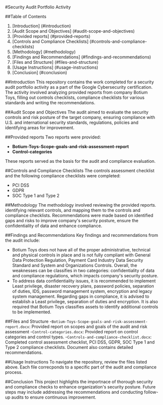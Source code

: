 #Security Audit Portfolio Activity

##Table of Contents
1. [Introduction] (#introduction)
2. [Audit Scope and Objectives] (#audit-scope-and-objectives)
3. [Provided reports] (#provided-reports)
4. [Controls and Compliance Checklists] (#controls-and-compliance-checklists)
5. [Methodology] (#methodology)
6. [Findings and Recommendations] (#findings-and-recommendations)
7. [Files and Structure] (#files-and-structure)
8. [Usage Instructions] (#usage-instructions)
9. [Conclusion] (#conclusion)

##Introduction
This repository contains the work completed for a security audit portfolio activity as a part of the Google Cybersecurity certification. The activity involved analyzing provided reports from company Botium Toys, filling out controls checklists, compliance checklists for various standards and writing the recommendations.

##Audit Scope and Objectives
The audit aimed to evaluate the security controls and risk posture of the target company, ensuring compliance with U.S. and international security standards, regulations, policies and identifying areas for improvement.

##Provided reports
Two reports were provided:
- **Botium-Toys-Scope-goals-and-risk-assessment-report**
- **Control-categories**

These reports served as the basis for the audit and compliance evaluation.

##Controls and Compliance Checklists
The controls assessment checklist and the following compliance checklists were completed:
- PCI DSS
- GDPR
- SOC Type 1 and Type 2

##Methodology
The methodology involved reviewing the provided reports. identifying relevant controls, and mapping them to the controls and compliance checklists. Recommendations were made based on identified gaps and risks to improve company's security posture, ensure the confidentiality of data and enhance compliance.

##Findings and Recommendations
Key findings and recommendations from the audit include:
- Botium Toys does not have all of the proper administrative, technical and physical controls in place and is not fully compliant with General Data Protection Regulation, Payment Card Industry Data Security Standard and System and Organizations Controls. Overall, the weaknesses can be classifies in two categories: confidentiality of data and compliance regulations, which impacts company's security posture.
- To address data confidentiality issues, it is recommended to implement Least privilege, disaster recovery plans, password policies, separation of duties, IDS, password management system, encryption and legacy system management. Regarding gaps in compliance, it is advised to establish a Least privilege, separation of duties and encryption. It is also required that Botium Toys classifies assets to identify additional controls to be implemented.

##Files and Structure
-`Botium-Toys-Scope-goals-and-risk-assessment-report.docx`: Provided report on scopes and goals of the audit and risk assessment
-`Control-categories.docx`: Provided report on control categories and control types.
-`Controls-and-compliance-checklist.docx`: Completed control assessment checklist, PCI DSS, GDPR, SOC Type 1 and Type 2 compliance checklists. Document also contains detailed recommendations.

##Usage Instructions
To navigate the repository, review the files listed above. Each file correcponds to a specific part of the audit and compliance process.

##Conclusion
This project highlights the importnace of thorough security and compliance checks to enhance organization's security posture. Future steps may include addressing the recommendations and conducting follow-up audits to ensure continuous improvement.

